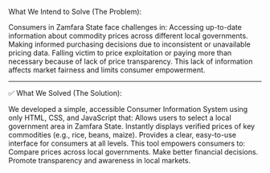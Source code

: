 What We Intend to Solve (The Problem):

Consumers in Zamfara State face challenges in:
Accessing up-to-date information about commodity prices across different local governments.
Making informed purchasing decisions due to inconsistent or unavailable pricing data.
Falling victim to price exploitation or paying more than necessary because of lack of price transparency.
This lack of information affects market fairness and limits consumer empowerment.


---

✅ What We Solved (The Solution):

We developed a simple, accessible Consumer Information System using only HTML, CSS, and JavaScript that:
Allows users to select a local government area in Zamfara State.
Instantly displays verified prices of key commodities (e.g., rice, beans, maize).
Provides a clear, easy-to-use interface for consumers at all levels.
This tool empowers consumers to:
Compare prices across local governments.
Make better financial decisions.
Promote transparency and awareness in local markets.
